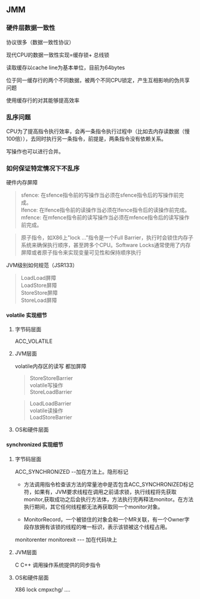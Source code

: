 ## JMM

### 硬件层数据一致性

协议很多（数据一致性协议）

现代CPU的数据一致性实现=缓存锁+ 总线锁

读取缓存以cache line为基本单位，目前为64bytes

位于同一缓存行的两个不同数据，被两个不同CPU锁定，产生互相影响的伪共享问题

使用缓存行的对其能够提高效率

### 乱序问题

CPU为了提高指令执行效率，会再一条指令执行过程中（比如去内存读数据（慢100倍）），去同时执行另一条指令，前提是，两条指令没有依赖关系。

写操作也可以进行合并。

### 如何保证特定情况下不乱序

硬件内存屏障

> sfence: 在sfence指令前的写操作当必须在sfence指令后的写操作前完成。   
> lfence: 在lfence指令前的读操作当必须在lfence指令后的读操作前完成。  
> mfence: 在mfence指令前的读写操作当必须在mfence指令后的读写操作前完成。

> 原子指令，如X86上"lock ..."指令是一个Full Barrier，执行时会锁住内存子系统来确保执行顺序，甚至跨多个CPU。Software Locks通常使用了内存屏障或者原子指令来实现变量可见性和保持顺序执行

JVM级别如何规范（JSR133）

> LoadLoad屏障  
> LoadStore屏障  
> StoreStore屏障  
> StoreLoad屏障

#### volatile 实现细节

1. 字节码层面

   ACC_VOLATILE

2. JVM层面

   volatile内存区的读写 都加屏障

   > StoreStoreBarrier  
   > volatile写操作  
   > StoreLoadBarrier

   > LoadLoadBarrier  
   > volatile读操作  
   > LoadStoreBarrier

3. OS和硬件层面

#### synchronized 实现细节

1. 字节码层面

   ACC_SYNCHRONIZED --加在方法上。隐形标记

   - 方法调用指令检查该方法的常量池中是否包含ACC_SYNCHRONIZED标记符，如果有，JVM要求线程在调用之前请求锁，执行线程将先获取monitor,获取成功之后会执行方法体，方法执行完再释法monitor。在方法执行期间，其它任何线程都无法再获取同一个monitor对象。

   - MonitorRecord，一个被锁住的对象会和一个MR关联，有一个Owner字段存放拥有该锁的线程的唯一标识，表示该锁被这个线程占用。

   monitorenter monitorexit --- 加在代码块上

2. JVM层面

   C C++ 调用操作系统提供的同步指令

3. OS和硬件层面

   X86 lock cmpxchg/ .... 

